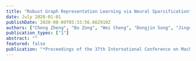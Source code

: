 ```yaml
---
title: "Robust Graph Representation Learning via Neural Sparsification"
date: July 2020-01-01
publishDate: 2020-08-09T05:33:56.662910Z
authors: ["Cheng Zheng", "Bo Zong", "Wei Cheng", "Dongjin Song", "Jingchao Ni", "Wenchao Yu", "Haifeng Chen", "Wei Wang"]
publication_types: ["1"]
abstract: ""
featured: false
publication: "*Proceedings of the 37th International Conference on Machine Learning (ICML)*"
---
```


